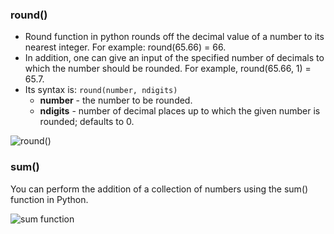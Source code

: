 ### round()

* Round function in python rounds off the decimal value of a number to its nearest integer. For example: round(65.66) = 66.
* In addition, one can give an input of the specified number of decimals to which the number should be rounded. For example, round(65.66, 1) = 65.7.
* Its syntax is: `round(number, ndigits)`
  - **number** - the number to be rounded.
  - **ndigits** - number of decimal places up to which the given number is rounded; defaults to 0.










![round()](https://dphi-courses.s3.ap-south-1.amazonaws.com/introduction-to-python-basics-for-data-science/round\(\).png)





### sum()

You can perform the addition of a collection of numbers using the sum() function in Python.


![sum function](https://dphi-courses.s3.ap-south-1.amazonaws.com/introduction-to-python-basics-for-data-science/sum.png)